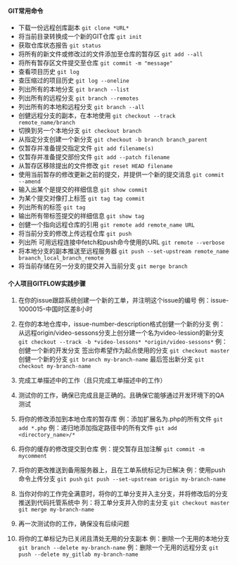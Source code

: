 #### GIT常用命令
- 下载一份远程创库副本
	`git clone *URL*`
- 将当前目录转换成一个新的GIT仓库
	`git init`
- 获取仓库状态报告
	`git status`
- 将所有的新文件或修改过的文件添加至仓库的暂存区
	`git add --all`
- 将所有暂存区文件提交至仓库
	`git commit -m "message"`
- 查看项目历史
	`git log`
- 查压缩过的项目历史
	`git log --oneline`
- 列出所有的本地分支
	`git branch --list`
- 列出所有的远程分支
	`git branch --remotes`
- 列出所有的本地和远程分支
	`git branch --all`
- 创健远程分支的副本，在本地使用
	`git checkout --track remote_name/branch`
- 切换到另一个本地分支
	`git checkout branch`
- 从指定分支创建一个新分支
	`git checkout -b branch branch_parent`
- 仅暂存并准备提交指定文件
	`git add filename(s)`
- 仅暂存并准备提交部份文件
	`git add --patch filename`
- 从暂存区移除提出的文件修改
	`git reset HEAD filename`
- 使用当前暂存的修改更新之前的提交，并提供一个新的提交消息
	`git commit --amend`
- 输入出某个是提交的祥细信息
	`git show commit`
- 为某个提交对像打上标签
	`git tag tag commit`
- 列出所有的标签
	`git tag`
- 输出所有带标签提交的祥细信息
	`git show tag`
- 创健一个指向远程仓库的引用
	`git remote add remote_name URL`
- 将当前分支的修改上传远程仓库
	`git push`
- 列出所 可用远程连接中fetch和push命今使用的URL
	`git remote --verbose`
- 将本地分支的副本推送至远程服务器
	`git push --set-upstream remote_name braanch_local_branch_remote`
- 将当前存储在另一分支的提交并入当前分支
	`git merge branch`

#### 个人项目GITFLOW实践步骤
1. 在你的issue跟踪系统创建一个新的工单，并注明这个issue的编号
	例：issue-1000015-中国时区差8小时
2. 在你的本地仓库中，issue-number-description格式创健一个新的分支
	例：从远程origin/video-sessons分支上创分建一个名为video-lession的新分支
    `git checkout --track -b *video-lessons* *origin/video-sessons*`
    例：创健一个新的开发分支
    签出你希望作为起点使用的分支
    `git checkout master`
    创健一个新的分支
    `git branch my-branch-name`
    最后签出新分支
    `git checkout my-branch-name`
    
3. 完成工单描述中的工作（且只完成工单描述中的工作）
4. 测试你的工作，确保已完成且是正确的。且确保它能够通过开发环境下的QA测试
5. 将你的修改添加到本地仓库的暂存库
	例：添加扩展名为.php的所有文件
    `git add *.php`
    例：递归地添加指定路径中的所有文件
    `git add <directory_name>/*`
    
6. 将你的缓存的修改提交到仓库
	例：提交暂存且加注解
    `git commit -m mycomment`
7. 将你的更改推送到备用服务器上，且在工单系统标记为已解决
	例：使用push命令上传分支
    `git push`
    `git push --set-upstream origin my-branch-name`
    
8. 当你对你的工作完全满意时，将你的工单分支并入主分支，并将修改后的分支推送到代码托管系统中
	列：将工单分支并入你的主分支
    `git checkout master`
    `git merge my-branch-name`
    
9. 再一次测试你的工作，确保没有后续问题
10. 将你的工单标记为已关闭且清处无用的分支副本
	例：删除一个无用的本地分支
    `git branch --delete my-branch-name`
    例：删除一个无用的远程分支
    `git push --delete my_gitlab my-branch-name`
